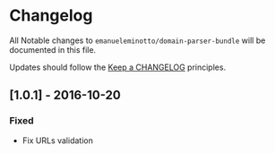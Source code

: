 # Changelog

All Notable changes to `emanueleminotto/domain-parser-bundle` will be documented in this file.

Updates should follow the [Keep a CHANGELOG](http://keepachangelog.com/) principles.

## [1.0.1] - 2016-10-20

### Fixed
  * Fix URLs validation
